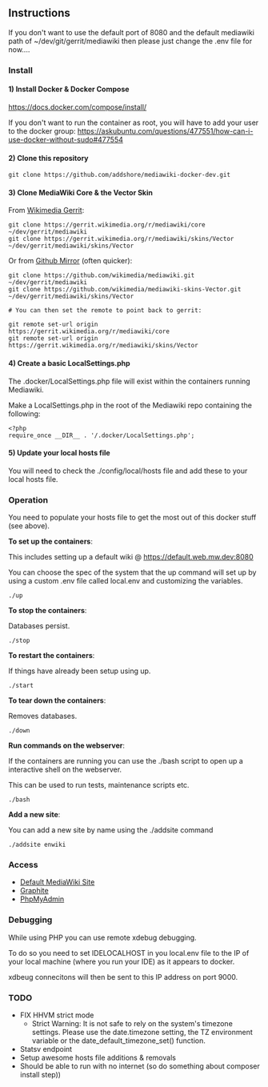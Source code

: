 ## Instructions

If you don't want to use the default port of 8080 and the default mediawiki path of ~/dev/git/gerrit/mediawiki then please just change the .env file for now....

### Install

#### 1) Install Docker & Docker Compose

https://docs.docker.com/compose/install/

If you don't want to run the container as root, you will have to add your user to the docker group:
https://askubuntu.com/questions/477551/how-can-i-use-docker-without-sudo#477554

#### 2) Clone this repository

```
git clone https://github.com/addshore/mediawiki-docker-dev.git
```

#### 3) Clone MediaWiki Core & the Vector Skin

From [Wikimedia Gerrit](https://gerrit.wikimedia.org/r/#/admin/projects/mediawiki/core):

```
git clone https://gerrit.wikimedia.org/r/mediawiki/core ~/dev/gerrit/mediawiki
git clone https://gerrit.wikimedia.org/r/mediawiki/skins/Vector ~/dev/gerrit/mediawiki/skins/Vector
```

Or from [Github Mirror](https://github.com/wikimedia/mediawiki) (often quicker):

```
git clone https://github.com/wikimedia/mediawiki.git ~/dev/gerrit/mediawiki
git clone https://github.com/wikimedia/mediawiki-skins-Vector.git ~/dev/gerrit/mediawiki/skins/Vector

# You can then set the remote to point back to gerrit:

git remote set-url origin https://gerrit.wikimedia.org/r/mediawiki/core
git remote set-url origin https://gerrit.wikimedia.org/r/mediawiki/skins/Vector
```

#### 4) Create a basic LocalSettings.php

The .docker/LocalSettings.php file will exist within the containers running Mediawiki.

Make a LocalSettings.php in the root of the Mediawiki repo containing the following:

```
<?php
require_once __DIR__ . '/.docker/LocalSettings.php';
```

#### 5) Update your local hosts file

You will need to check the ./config/local/hosts file and add these to your local hosts file.

### Operation

You need to populate your hosts file to get the most out of this docker stuff (see above).

**To set up the containers**:

This includes setting up a default wiki @ https://default.web.mw.dev:8080

You can choose the spec of the system that the up command will set up by using a custom .env file called local.env and customizing the variables.

```
./up
```

**To stop the containers**:

Databases persist.

```
./stop
```

**To restart the containers**:

If things have already been setup using up.

```
./start
```

**To tear down the containers**:

Removes databases.

```
./down
```

**Run commands on the webserver**:

If the containers are running you can use the ./bash script to open up a interactive shell on the webserver.

This can be used to run tests, maintenance scripts etc.

```
./bash
```

**Add a new site**:

You can add a new site by name using the ./addsite command

```
./addsite enwiki
```

### Access

 - [Default MediaWiki Site](http://default.web.mw.dev:8080)
 - [Graphite](http://graphite.mw.dev:8080)
 - [PhpMyAdmin](http://phpmyadmin.mw.dev:8080)

### Debugging

While using PHP you can use remote xdebug debugging.

To do so you need to set IDELOCALHOST in you local.env file to the IP of your local machine (where you run your IDE) as it appears to docker.

xdbeug connecitons will then be sent to this IP address on port 9000.

### TODO

 - FIX HHVM strict mode
   - Strict Warning: It is not safe to rely on the system's timezone settings. Please use the date.timezone setting, the TZ environment variable or the date_default_timezone_set() function.
 - Statsv endpoint
 - Setup awesome hosts file additions & removals
 - Should be able to run with no internet (so do something about composer install step))